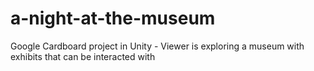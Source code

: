 # a-night-at-the-museum
Google Cardboard project in Unity - Viewer is exploring a museum with exhibits that can be interacted with
